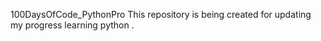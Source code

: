 100DaysOfCode_PythonPro
This repository is being created for updating my progress learning python .
